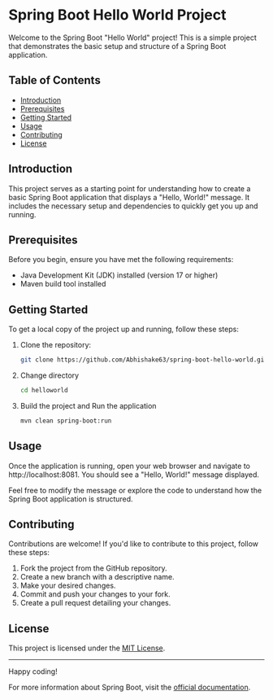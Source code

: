 # Spring Boot Hello World Project

Welcome to the Spring Boot "Hello World" project! This is a simple project that demonstrates the basic setup and structure of a Spring Boot application.

## Table of Contents

- [Introduction](#introduction)
- [Prerequisites](#prerequisites)
- [Getting Started](#getting-started)
- [Usage](#usage)
- [Contributing](#contributing)
- [License](#license)

## Introduction

This project serves as a starting point for understanding how to create a basic Spring Boot application that displays a "Hello, World!" message. It includes the necessary setup and dependencies to quickly get you up and running.

## Prerequisites

Before you begin, ensure you have met the following requirements:

- Java Development Kit (JDK) installed (version 17 or higher)
- Maven build tool installed

## Getting Started

To get a local copy of the project up and running, follow these steps:

1. Clone the repository:
   ```sh
   git clone https://github.com/Abhishake63/spring-boot-hello-world.git
   ```

2. Change directory

   ```sh
   cd helloworld
   ```
3. Build the project and Run the application

   ```sh
   mvn clean spring-boot:run
   ```

## Usage

Once the application is running, open your web browser and navigate to http://localhost:8081. You should see a "Hello, World!" message displayed.

Feel free to modify the message or explore the code to understand how the Spring Boot application is structured.

## Contributing

Contributions are welcome! If you'd like to contribute to this project, follow these steps:

1. Fork the project from the GitHub repository.
2. Create a new branch with a descriptive name.
3. Make your desired changes.
4. Commit and push your changes to your fork.
5. Create a pull request detailing your changes.

## License

This project is licensed under the [MIT License](LICENSE).

---

Happy coding!

For more information about Spring Boot, visit the [official documentation](https://spring.io/projects/spring-boot).





